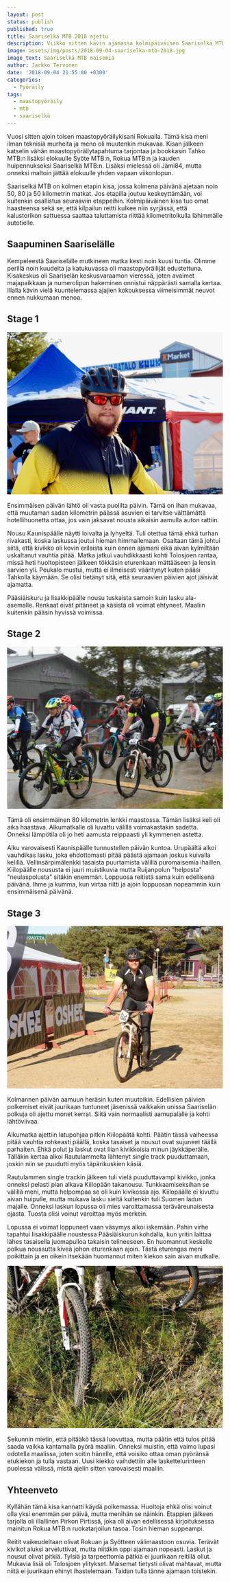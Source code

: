 ```yaml
---
layout: post
status: publish
published: true
title: Saariselkä MTB 2018 ajettu
description: Viikko sitten kävin ajamassa kolmipäiväisen Saariselkä MTB:n, joka oli samalla vuosi sitten asetettu kauden päätavoite.
image: assets/img/posts/2018-09-04-saariselka-mtb-2018.jpg
image_text: Saariselkä MTB maisemia
author: Jarkko Tervonen
date: '2018-09-04 21:55:00 +0300'
categories:
  - Pyöräily
tags:
  - maastopyöräily
  - mtb
  - saariselkä
---
```

Vuosi sitten ajoin toisen maastopyöräilykisani Rokualla. Tämä kisa meni ilman teknisiä murheita ja meno oli muutenkin mukavaa. Kisan jälkeen katselin vähän maastopyöräilytapahtuma tarjontaa ja bookkasin Tahko MTB:n lisäksi elokuulle Syöte MTB:n, Rokua MTB:n ja kauden huipennukseksi Saariselkä MTB:n. Lisäksi mielessä oli Jämi84, mutta onneksi maltoin jättää elokuulle yhden vapaan viikonlopun.

Saariselkä MTB on kolmen etapin kisa, jossa kolmena päivänä ajetaan noin 50, 80 ja 50 kilometrin matkat. Jos etapilla joutuu keskeyttämään, voi kuitenkin osallistua seuraaviin etappeihin. Kolmipäiväinen kisa tuo omat haasteensa sekä se, että kilpailun reitti kulkee niin syrjässä, että kalustorikon sattuessa saattaa taluttamista riittää kilometritolkulla lähimmälle autotielle.

<!-- more -->

## Saapuminen Saariselälle

Kempeleestä Saariselälle mutkineen matka kesti noin kuusi tuntia. Olimme perillä noin kuudelta ja katukuvassa oli maastopyöräilijät edustettuna. Kisakeskus oli Saariselän keskusvaraamon vieressä, joten avaimet majapaikkaan ja numerolipun hakeminen onnistui näppärästi samalla kertaa. Illalla kävin vielä kuuntelemassa ajajien kokouksessa viimeisimmät neuvot ennen nukkumaan menoa.

## Stage 1

<img alt="Valmiina ensimmäiselle etapille" src="/assets/img/posts/2018-09-04-saariselka-mtb-2018-stage-1.jpg" />

Ensimmäisen päivän lähtö oli vasta puolilta päivin. Tämä on ihan mukavaa, että muutaman sadan kilometrin päässä asuvien ei tarvitse välttämättä hotellihuonetta ottaa, jos vain jaksavat nousta aikaisin aamulla auton rattiin.

Nousu Kaunispäälle näytti loivalta ja lyhyeltä. Tuli otettua tämä ehkä turhan rivakasti, koska laskussa joutui hieman himmailemaan. Osaltaan tämä johtui siitä, että kivikko oli kovin erilaista kuin ennen ajamani eikä aivan kylmiltään uskaltanut vauhtia pitää. Matka jatkui vauhdikkaasti kohti Tolosjoen rantaa, missä heti huoltopisteen jälkeen tökkäsin eturenkaan mättääseen ja lensin sarvien yli. Peukalo mustui, mutta ei ilmeisesti vääntynyt kuten pääsi Tahkolla käymään. Se olisi tietänyt sitä, että seuraavien päivien ajot jäisivät ajamatta.

Pääsiäiskuru ja Iisakkipäälle nousu tuskaista samoin kuin lasku ala-asemalle. Renkaat eivät pitäneet ja käsistä oli voimat ehtyneet. Maaliin kuitenkin pääsin hyvissä voimissa.

## Stage 2

<img alt="Toisen etapin lähtö" src="/assets/img/posts/2018-09-04-saariselka-mtb-2018-stage-2.jpg" />

Tämä oli ensimmäinen 80 kilometrin lenkki maastossa. Tämän lisäksi keli oli aika haastava. Alkumatkalle oli luvattu välillä voimakastakin sadetta. Onneksi lämpötila oli jo heti aamusta reippaasti yli kymmenen astetta.

Alku varovaisesti Kaunispäälle tunnustellen päivän kuntoa. Urupäältä alkoi vauhdikas lasku, joka ehdottomasti pitää päästä ajamaan joskus kuivalla kelillä. Vellinsärpimälenkki tasaista puurtamista välillä puromaisemia ihaillen. Kiilopäälle noususta ei juuri muistikuvia mutta Ruijanpolun "helposta" "neulaspolusta" sitäkin enemmän. Loppuosa reitistä sama kuin edellisenä päivänä. Ihme ja kumma, kun virtaa riitti ja ajoin loppuosan nopeammin kuin ensimmäisenä päivänä.

## Stage 3

<img alt="Itsensä voittaneena maaliin" src="/assets/img/posts/2018-09-04-saariselka-mtb-2018-stage-3.jpg" />

Kolmannen päivän aamuun heräsin kuten muutoikin. Edellisien päivien polkemiset eivät juurikaan tuntuneet jäsenissä vaikkakin unissa Saariselän polkuja oli ajettu monet kerrat. Siitä vain normaalisti aamupalalle ja kohti lähtöviivaa.

Alkumatka ajettiin latupohjaa pitkin Kiilopäätä kohti. Päätin tässä vaiheessa pitää vauhtia rohkeasti päällä, koska tasaiset ja nousut ovat sujuneet täällä parhaiten. Ehkä polut ja laskut ovat liian kivikkoisia minun jäykkäperälle. Tälläkin kertaa alkoi Rautulammelta lähtenyt single track puuduttamaan, joskin niin se puudutti myös täpärikuskien käsiä.

Rautulammen single trackin jälkeen tuli vielä puuduttavampi kivikko, jonka onneksi pelasti pian alkava Kiilopään takanousu. Tunkkaamiseksihan se välillä meni, mutta helpompaa se oli kuin kivikossa ajo. Kiilopäälle ei kivuttu aivan huipulle, mutta mukava lasku sieltä kuitenkin tuli Suomen ladun majalle. Onneksi laskun lopussa oli mies varoittamassa teräväreunaisesta ojasta. Tuosta olisi voinut varoittaa myös merkein.

Lopussa ei voimat loppuneet vaan väsymys alkoi iskemään. Pahin virhe tapahtui Iisakkipäälle noustessa Pääsiäiskurun kohdalla, kun yritin laittaa lähes tasaisella juomapulloa takaisin telineeseen. En huomannut keskelle polkua noussutta kiveä johon eturenkaan ajoin. Tästä eturengas meni poikittain ja en oikein itsekään huomannut miten kiekon sain aivan mutkalle.

<img alt="Canyonin etukiekko otti osumaa" src="/assets/img/posts/2018-09-04-canyon-etukiekko.jpg" />

Sekunnin mietin, että pitääkö tässä luovuttaa, mutta päätin että tulos pitää saada vaikka kantamalla pyörä maaliin. Onneksi muistin, että vaimo lupasi odotella maalissa, joten soitin hänelle, että voisiko ottaa oman pyöränsä etukiekon ja tulla vastaan. Uusi kiekko vaihdettiin alle laskettelurinteen puolessa välissä, mistä ajelin sitten varovaisesti maaliin.

## Yhteenveto

Kyllähän tämä kisa kannatti käydä polkemassa. Huoltoja ehkä olisi voinut olla yksi enemmän per päivä, mutta menihän se näinkin. Etappien jälkeen tarjolla oli illallinen Pirkon Pirtissä, joka oli aivan edellisessä kirjoituksessa mainitun Rokua MTB:n ruokatarjoilun tasoa. Tosin hieman suppeampi.

Reitit vaikeudeltaan olivat Rokuan ja Syötteen välimaastoon osuvia. Terävät kivikot aluksi arveluttivat, mutta niitäkin oppi ajamaan nopeasti. Laskut ja nousut olivat pitkiä. Tylsiä ja tarpeettomia pätkiä ei juurikaan reitillä ollut. Mukavia lisiä oli Tolosjoen ylitykset. Maisemat tietysti olivat mahtavat, mutta niitä ei juurikaan ehinyt ihastelemaan. Taidan tulla tänne ajamaan toistekin.
